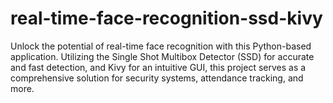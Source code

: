 # real-time-face-recognition-ssd-kivy
Unlock the potential of real-time face recognition with this Python-based application. Utilizing the Single Shot Multibox Detector (SSD) for accurate and fast detection, and Kivy for an intuitive GUI, this project serves as a comprehensive solution for security systems, attendance tracking, and more. 

